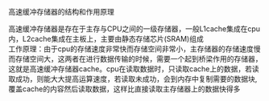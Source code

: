 高速缓冲存储器的结构和作用原理  
  
高速缓冲存储器是存在于主存与CPU之间的一级存储器，一般L1cache集成在cpu内，L2cache集成在主板上，主要由静态存储芯片(SRAM)组成  
工作原理：由于cpu的存储速度非常快而存储空间非常小，主存储器的存储速度慢而存储空间大，这两者在进行数据传输的时候，需要一个起到桥梁作用的存储器，这就是高速缓冲存储器cache。cpu在读取数据时，只读取cache上的数据，若读取成功，则能大大提高运算速度，若读取未成功，会到内存中复制需要的数据块, 覆盖cache的内容然后读取数据，这样比直接读取主存储器上的数据快得多
